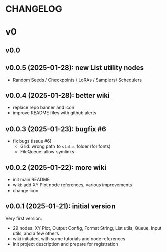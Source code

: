 # CHANGELOG

# v0

## v0.0

## v0.0.5 (2025-01-28): new List utility nodes

- Random Seeds / Checkpoints / LoRAs / Samplers/ Schedulers

## v0.0.4 (2025-01-28): better wiki

- replace repo banner and icon
- improve README files with github alerts

## v0.0.3 (2025-01-23): bugfix #6

- fix bugs (issue #6)
  - Grid: wrong path to `static` folder (for fonts)
  - FileQueue: allow symlinks

## v0.0.2 (2025-01-22): more wiki

- init main README
- wiki: add XY Plot node references, various improvements
- change icon

## v0.0.1 (2025-01-21): initial version

Very first version:

- 29 nodes: XY Plot, Output Config, Format String, List utils, Queue, Input utils, and a few others
- wiki initiated, with some tutorials and node references
- init project description and prepare for registration
